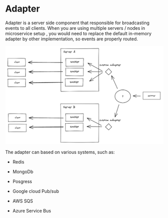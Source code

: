 # Adapter

Adapter is a server side component that responsible for broadcasting events to all clients. When you are using multiple servers / nodes in microservice setup , you would need to replace the default in-memory adapter by  other implementation, so events are properly routed.



![](./images/adapter.png)



The adapter can based on various systems, such as:

* Redis

* MongoDb

* Posgress

* Google cloud Pub/sub

* AWS SQS

* Azure Service Bus

